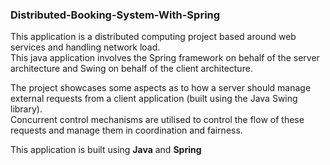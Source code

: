 ### Distributed-Booking-System-With-Spring

This application is a distributed computing project based around web services and handling network load.   
This java application involves the Spring framework on behalf of the server architecture and Swing on behalf of the client architecture.

The project showcases some aspects as to how a server should manage external requests from a client application 
(built using the Java Swing library).  
Concurrent control mechanisms are utilised to control the flow of these requests and manage
them in coordination and fairness.

This application is built using **Java** and **Spring**
